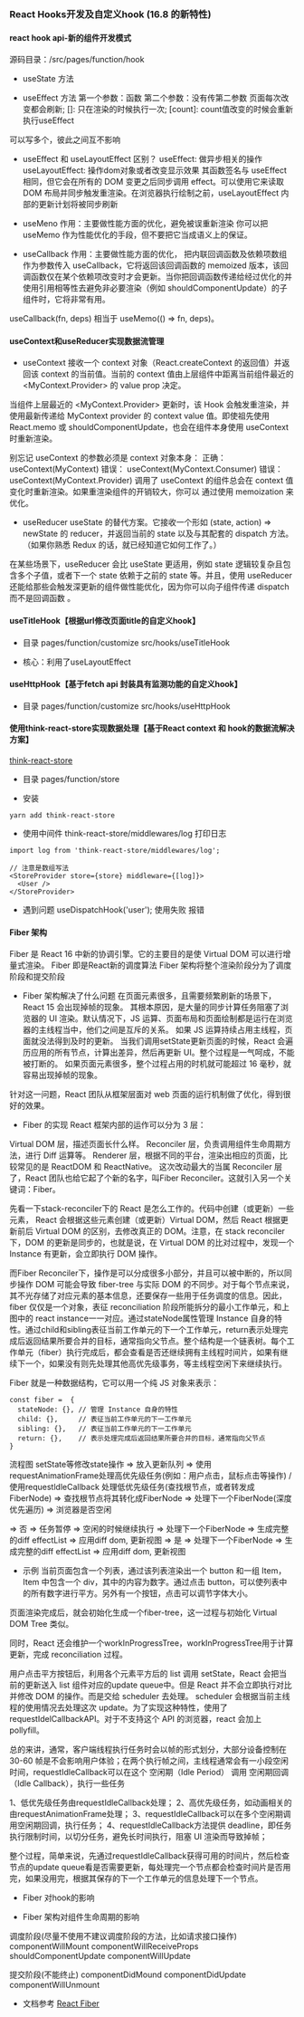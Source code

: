 ### React Hooks开发及自定义hook (16.8 的新特性)

#### react hook api-新的组件开发模式
源码目录：/src/pages/function/hook

- useState 方法


- useEffect 方法
第一个参数：函数
第二个参数：没有传第二参数 页面每次改变都会刷新; []: 只在渲染的时候执行一次; [count]: count值改变的时候会重新执行useEffect

可以写多个，彼此之间互不影响

- useEffect 和 useLayoutEffect 区别？
useEffect: 做异步相关的操作
useLayoutEffect: 操作dom对象或者改变显示效果
其函数签名与 useEffect 相同，但它会在所有的 DOM 变更之后同步调用 effect。可以使用它来读取 DOM 布局并同步触发重渲染。在浏览器执行绘制之前，useLayoutEffect 内部的更新计划将被同步刷新

- useMeno
作用：主要做性能方面的优化，避免被误重新渲染
你可以把 useMemo 作为性能优化的手段，但不要把它当成语义上的保证。

- useCallback
作用：主要做性能方面的优化，
把内联回调函数及依赖项数组作为参数传入 useCallback，它将返回该回调函数的 memoized 版本，该回调函数仅在某个依赖项改变时才会更新。当你把回调函数传递给经过优化的并使用引用相等性去避免非必要渲染（例如 shouldComponentUpdate）的子组件时，它将非常有用。

useCallback(fn, deps) 相当于 useMemo(() => fn, deps)。

#### useContext和useReducer实现数据流管理
- useContext
接收一个 context 对象（React.createContext 的返回值）并返回该 context 的当前值。当前的 context 值由上层组件中距离当前组件最近的 <MyContext.Provider> 的 value prop 决定。

当组件上层最近的 <MyContext.Provider> 更新时，该 Hook 会触发重渲染，并使用最新传递给 MyContext provider 的 context value 值。即使祖先使用 React.memo 或 shouldComponentUpdate，也会在组件本身使用 useContext 时重新渲染。

别忘记 useContext 的参数必须是 context 对象本身：
正确： useContext(MyContext)
错误： useContext(MyContext.Consumer)
错误： useContext(MyContext.Provider)
调用了 useContext 的组件总会在 context 值变化时重新渲染。如果重渲染组件的开销较大，你可以 通过使用 memoization 来优化。

- useReducer
useState 的替代方案。它接收一个形如 (state, action) => newState 的 reducer，并返回当前的 state 以及与其配套的 dispatch 方法。（如果你熟悉 Redux 的话，就已经知道它如何工作了。）

在某些场景下，useReducer 会比 useState 更适用，例如 state 逻辑较复杂且包含多个子值，或者下一个 state 依赖于之前的 state 等。并且，使用 useReducer 还能给那些会触发深更新的组件做性能优化，因为你可以向子组件传递 dispatch 而不是回调函数 。

#### useTitleHook【根据url修改页面title的自定义hook】

- 目录
pages/function/customize
src/hooks/useTitleHook

- 核心：利用了useLayoutEffect

#### useHttpHook【基于fetch api 封装具有监测功能的自定义hook】
- 目录
pages/function/customize
src/hooks/useHttpHook

#### 使用think-react-store实现数据处理【基于React context 和 hook的数据流解决方案】
[think-react-store](https://cpagejs.github.io/think-react-store/)

- 目录
pages/function/store

- 安装
```
yarn add think-react-store
```

- 使用中间件 think-react-store/middlewares/log 打印日志
```
import log from 'think-react-store/middlewares/log';

// 注意是数组写法
<StoreProvider store={store} middleware={[log]}>
  <User />
</StoreProvider>
```

- 遇到问题
useDispatchHook('user'); 使用失败 报错

#### Fiber 架构
Fiber 是 React 16 中新的协调引擎。它的主要目的是使 Virtual DOM 可以进行增量式渲染。
Fiber 即是React新的调度算法
Fiber 架构将整个渲染阶段分为了调度阶段和提交阶段

- Fiber 架构解决了什么问题
在页面元素很多，且需要频繁刷新的场景下，React 15 会出现掉帧的现象。
其根本原因，是大量的同步计算任务阻塞了浏览器的 UI 渲染。默认情况下，JS 运算、页面布局和页面绘制都是运行在浏览器的主线程当中，他们之间是互斥的关系。
如果 JS 运算持续占用主线程，页面就没法得到及时的更新。
当我们调用setState更新页面的时候，React 会遍历应用的所有节点，计算出差异，然后再更新 UI。整个过程是一气呵成，不能被打断的。
如果页面元素很多，整个过程占用的时机就可能超过 16 毫秒，就容易出现掉帧的现象。

针对这一问题，React 团队从框架层面对 web 页面的运行机制做了优化，得到很好的效果。

- Fiber 的实现
React 框架内部的运作可以分为 3 层：

Virtual DOM 层，描述页面长什么样。
Reconciler 层，负责调用组件生命周期方法，进行 Diff 运算等。
Renderer 层，根据不同的平台，渲染出相应的页面，比较常见的是 ReactDOM 和 ReactNative。
这次改动最大的当属 Reconciler 层了，React 团队也给它起了个新的名字，叫Fiber Reconciler。这就引入另一个关键词：Fiber。

先看一下stack-reconciler下的 React 是怎么工作的。代码中创建（或更新）一些元素， React 会根据这些元素创建（或更新）Virtual DOM，然后 React 根据更新前后 Virtual DOM 的区别，去修改真正的 DOM。注意，在 stack reconciler 下，DOM 的更新是同步的，也就是说，在 Virtual DOM 的比对过程中，发现一个 Instance 有更新，会立即执行 DOM 操作。

而Fiber Reconciler下，操作是可以分成很多小部分，并且可以被中断的，所以同步操作 DOM 可能会导致 fiber-tree 与实际 DOM 的不同步。对于每个节点来说，其不光存储了对应元素的基本信息，还要保存一些用于任务调度的信息。因此，fiber 仅仅是一个对象，表征 reconciliation 阶段所能拆分的最小工作单元，和上图中的 react instance一一对应。通过stateNode属性管理 Instance 自身的特性。通过child和sibling表征当前工作单元的下一个工作单元，return表示处理完成后返回结果所要合并的目标，通常指向父节点。整个结构是一个链表树。每个工作单元（fiber）执行完成后，都会查看是否还继续拥有主线程时间片，如果有继续下一个，如果没有则先处理其他高优先级事务，等主线程空闲下来继续执行。

Fiber 就是一种数据结构，它可以用一个纯 JS 对象来表示：
```
const fiber =  {
  stateNode: {}, // 管理 Instance 自身的特性
  child: {},     // 表征当前工作单元的下一工作单元
  sibling: {},   // 表征当前工作单元的下一工作单元
  return: {},    // 表示处理完成后返回结果所要合并的目标，通常指向父节点
}
```

流程图
setState等修改state操作 => 放入更新队列 => 使用requestAnimationFrame处理高优先级任务(例如：用户点击，鼠标点击等操作) / 使用requestldleCallback 处理低优先级任务(查找根节点，或者转发成FiberNode) => 查找根节点将其转化成FiberNode => 处理下一个FiberNode(深度优先遍历) => 浏览器是否空闲 

=> 否 => 任务暂停 => 空闲的时候继续执行 => 处理下一个FiberNode => 生成完整的diff effectList => 应用diff dom, 更新视图
=> 是 => 处理下一个FiberNode => 生成完整的diff effectList => 应用diff dom, 更新视图

- 示例
当前页面包含一个列表，通过该列表渲染出一个 button 和一组 Item，Item 中包含一个 div，其中的内容为数字。通过点击 button，可以使列表中的所有数字进行平方。另外有一个按钮，点击可以调节字体大小。

页面渲染完成后，就会初始化生成一个fiber-tree，这一过程与初始化 Virtual DOM Tree 类似。

同时，React 还会维护一个workInProgressTree，workInProgressTree用于计算更新，完成 reconciliation 过程。

用户点击平方按钮后，利用各个元素平方后的 list 调用 setState，React 会把当前的更新送入 list 组件对应的update queue中。但是 React 并不会立即执行对比并修改 DOM 的操作。而是交给 scheduler 去处理。
scheduler 会根据当前主线程的使用情况去处理这次 update。为了实现这种特性，使用了requestIdelCallbackAPI。对于不支持这个 API 的浏览器，react 会加上 pollyfill。

总的来讲，通常，客户端线程执行任务时会以帧的形式划分，大部分设备控制在 30-60 帧是不会影响用户体验；在两个执行帧之间，主线程通常会有一小段空闲时间，requestIdleCallback可以在这个 空闲期（Idle Period） 调用 空闲期回调（Idle Callback），执行一些任务

1、低优先级任务由requestIdleCallback处理；
2、高优先级任务，如动画相关的由requestAnimationFrame处理；
3、requestIdleCallback可以在多个空闲期调用空闲期回调，执行任务；
4、requestIdleCallback方法提供 deadline，即任务执行限制时间，以切分任务，避免长时间执行，阻塞 UI 渲染而导致掉帧；


整个过程，简单来说，先通过requestIdleCallback获得可用的时间片，然后检查节点的update queue看是否需要更新，每处理完一个节点都会检查时间片是否用完，如果没用完，根据其保存的下一个工作单元的信息处理下一个节点。

- Fiber 对hook的影响

- Fiber 架构对组件生命周期的影响

调度阶段(尽量不使用不建议调度阶段的方法，比如请求接口操作)
componentWillMount
componentWillReceiveProps
shouldComponentUpdate
componentWillUpdate

提交阶段(不能终止)
componentDidMound
componentDidUpdate
componentWillUnmount

- 文档参考
[React Fiber](https://www.kancloud.cn/chenmk/web-knowledges/1144475)

